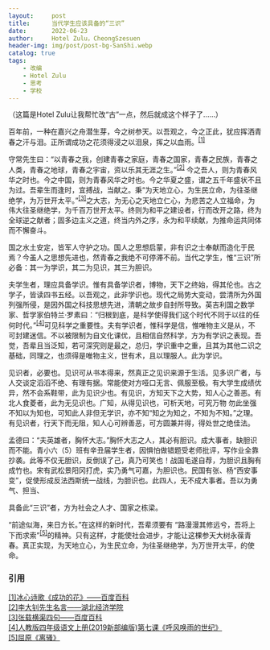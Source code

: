 ```yaml
---
layout:     post
title:      当代学生应该具备的“三识”
date:       2022-06-23
author:     Hotel Zulu，CheongSzesuen
header-img: img/post/post-bg-SanShi.webp
catalog: true
tags:
    - 改编
    - Hotel Zulu
    - 思考
    - 学校
---
```

（这篇是Hotel Zulu让我帮忙改“古”一点，然后就成这个样子了......）<br>


百年前，一种在嘉兴之舟潜生芽，今之树参天。以吾观之，今之正此，犹应挥洒青春之汗与泪。正所谓成功之花须得浸之以泪泉，挥之以血雨。<sup><a href="#ref1">[1]</a></sup>        


守常先生曰：“以青春之我，创建青春之家庭，青春之国家，青春之民族，青春之人类，青春之地球，青春之宇宙，资以乐其无涯之生。”<sup><a href="#ref1">[2]</a></sup> 今之吾人，则为青春风华之时也。今之中国，则为青春风华之时也。今之华夏之盛，谓之五千年盛状不且为过。吾辈生而逢时，宜搏战，当献之。秉“为天地立心，为生民立命，为往圣继绝学，为万世开太平。”<sup><a href="#ref1">[3]</a></sup>之大志，为无心之天地立仁心，为悲苦之人立福命，为伟大往圣继绝学，为千百万世开太平。终则为和平之建设者，行而改开之路，终为全球逆之献者；固多边主义之道，终当内外之序，永为和平续献，为推命运共同体而不懈奋斗。       


国之水土安定，皆军人守护之功。国人之思想启蒙，非有识之士奉献而造化于民焉？今虽人之思想先进也，然青春之我绝不可停滞不前。当代之学生，惟“三识”所必备：其一为学识，其二为见识，其三为胆识。        


夫学生者，理应具备学识。惟有具备学识者，博物，天下之终始，得其伦也。古之学子，皆读四书五经。以吾观之，此非学识也。现代之局势大变动，尝清所为外国列强所侵，是因外国之科技思想先进，清朝之故步自封所导致。英吉利国之数学家、哲学家伯特兰·罗素曰：“归根到底，是科学使得我们这个时代不同于以往的任何时代。”<sup><a href="#ref1">[4]</a></sup>可见科学之重要性。夫有学识者，惟科学是信，惟唯物主义是从，不可封建迷信。不以被限制为自文化课优，且相信自然科学，方为有学识之表现。吾觉，吾辈且当泛知，若可深究则是最之，总归，学识重中之重，且其为其他二识之基础，同理之，也须得是唯物主义，世有术，且以理服人。此为学识。


见识者，必要也。见识可从书本得来，然真正之见识来源于生活。见多识广者，与人交谈定滔滔不绝、有理有据。常能使对方哑口无言、佩服至极。有大学生成绩优异，然不会系鞋带，此为见识少也。有见识，方知天下之大势，知人心之善恶。有北人食菱者，此为无见识也。广知，从得见识也，可析天地，可究万物 勿此坐强不知以为知也，可知此人非但无学识，亦不知“知之为知之，不知为不知。”之理。有见识者，行天下而无阻，知人心可辨善恶，可方圆兼并得，得处世之绝佳法。


孟德曰：“夫英雄者，胸怀大志。”胸怀大志之人，其必有胆识。成大事者，缺胆识而不能。青小六（5）班有辛丑届学生者，因惧怕做错题受老师批评，写作业全靠抄袭。此等不仅无胆识，反倒误了己，真乃可笑也！战国毛遂自荐，为胆识且胸有成竹也。宋有武松景阳冈打虎，实乃勇气可嘉，为胆识也。民国有张、杨“西安事变”，促使形成反法西斯统一战线，为胆识也。此四人，无不成大事者。吾以为勇气、担当、


具备此“三识”者，方为社会之人才、国家之栋梁。


“前途似海，来日方长。”在这样的新时代，吾辈须要有 “路漫漫其修远兮，吾将上下而求索”<sup><a href="#ref1">[5]</a></sup>的精神。只有这样，才能使社会进步，才能让这棵参天大树永葆青春。真正实现，为天地立心，为生民立命，为往圣继绝学，为万世开太平，的使命。

        
### 引用
<a name = "ref1" href="https://baike.baidu.com/item/%E6%88%90%E5%8A%9F%E7%9A%84%E8%8A%B1/1532410">[1]冰心诗歌《成功的花》——百度百科</a>
<br>
<a name = "ref2" href="http://ie.hbue.edu.cn/6d/c5/c358a224709/page.htm">[2]李大钊先生名言——湖北经济学院</a>
<br>
<a name = "ref3" href="https://baike.baidu.com/item/%E6%A8%AA%E6%B8%A0%E5%9B%9B%E5%8F%A5">[3]张载横渠四句——百度百科</a>
<br>
<a name = "ref4" href="http://spider.ws.126.net/5f8dcc96379ab7eaaffbabda35cc407c.jpeg">[4]人教版四年级语文上册(2019新部编版)第七课《呼风唤雨的世纪》</a>
<br>
<a name = "ref5" href="https://baike.baidu.com/item/%E7%A6%BB%E9%AA%9A/1045?fromtitle=%E8%B7%AF%E6%BC%AB%E6%BC%AB%E5%85%B6%E4%BF%AE%E8%BF%9C%E5%85%AE%EF%BC%8C%E5%90%BE%E5%B0%86%E4%B8%8A%E4%B8%8B%E8%80%8C%E6%B1%82%E7%B4%A2&fromid=2614472">[5]屈原《离骚》</a>